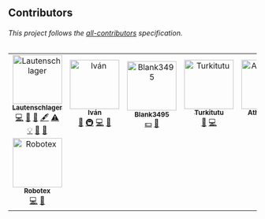 

## Contributors

###### This project follows the [all-contributors](https://allcontributors.org/docs/en/emoji-key) specification.

<!-- ALL-CONTRIBUTORS-LIST:START -->
<table>
  <tr>
    <td align="center"><a href="http://bit.ly/laut-id"><img src="https://avatars2.githubusercontent.com/u/26045253?v=4" width="100px;" alt="Lautenschlager"/><br /><sub><b>Lautenschlager</b></sub></a><br /><a href="https://github.com/Lautenschlager-id/Transfromage/commits?author=Lautenschlager-id" title="Code">💻</a> <a href="https://github.com/Lautenschlager-id/Transfromage/commits?author=Lautenschlager-id" title="Documentation">📖</a> <a href="https://github.com/Lautenschlager-id/Transfromage/issues?q=author%3ALautenschlager-id" title="Bug reports">🐛</a> <a href="#content-Lautenschlager-id" title="Content">🖋</a> <a href="https://github.com/Lautenschlager-id/Transfromage/commits?author=Lautenschlager-id" title="Tests">⚠️</a> <a href="#example-Lautenschlager-id" title="Examples">💡</a> <a href="#review-Lautenschlager-id" title="Reviewed Pull Requests">👀</a> <a href="#design-Lautenschlager-id" title="Design">🎨</a></td>
    <td align="center"><a href="https://github.com/Tocutoeltuco"><img src="https://avatars2.githubusercontent.com/u/24902450?v=4" width="100px;" alt="Iván"/><br /><sub><b>Iván</b></sub></a><br /><a href="#projectManagement-Tocutoeltuco" title="Project Management">📆</a> <a href="#infra-Tocutoeltuco" title="Infrastructure (Hosting, Build-Tools, etc)">🚇</a> <a href="https://github.com/Lautenschlager-id/Transfromage/commits?author=Tocutoeltuco" title="Code">💻</a> <a href="#ideas-Tocutoeltuco" title="Ideas, Planning, & Feedback">🤔</a></td>
    <td align="center"><a href="https://github.com/Blank3495"><img src="https://avatars1.githubusercontent.com/u/49693827?v=4" width="100px;" alt="Blank3495"/><br /><sub><b>Blank3495</b></sub></a><br /><a href="#financial-Blank3495" title="Financial">💵</a> <a href="https://github.com/Lautenschlager-id/Transfromage/commits?author=Blank3495" title="Documentation">📖</a></td>
    <td align="center"><a href="http://yatsuki.cf"><img src="https://avatars1.githubusercontent.com/u/26797321?v=4" width="100px;" alt="Turkitutu"/><br /><sub><b>Turkitutu</b></sub></a><br /><a href="#ideas-Turkitutu" title="Ideas, Planning, & Feedback">🤔</a> <a href="https://github.com/Lautenschlager-id/Transfromage/commits?author=Turkitutu" title="Code">💻</a></td>
    <td align="center"><a href="https://github.com/Athesdrake"><img src="https://avatars0.githubusercontent.com/u/22529611?v=4" width="100px;" alt="Athesdrake"/><br /><sub><b>Athesdrake</b></sub></a><br /><a href="#ideas-Athesdrake" title="Ideas, Planning, & Feedback">🤔</a> <a href="https://github.com/Lautenschlager-id/Transfromage/commits?author=Athesdrake" title="Code">💻</a></td>
  </tr>
  <tr>
    <td align="center"><a href="http://projectsperanza.com"><img src="https://avatars3.githubusercontent.com/u/74515?v=4" width="100px;" alt="Robotex"/><br /><sub><b>Robotex</b></sub></a><br /><a href="https://github.com/Lautenschlager-id/Transfromage/commits?author=Robotex" title="Code">💻</a> <a href="https://github.com/Lautenschlager-id/Transfromage/commits?author=Robotex" title="Documentation">📖</a></td>
  </tr>
</table>
<!-- ALL-CONTRIBUTORS-LIST:END -->

